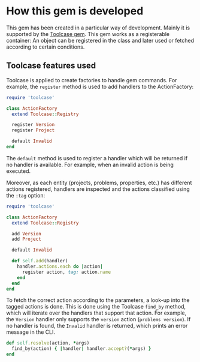 # How this gem is developed

This gem has been created in a particular way of development.
Mainly it is supported by the [Toolcase gem](https://github.com/enchf/toolcase).
This gem works as a registerable container:
An object can be registered in the class and later used or fetched according to certain conditions.

## Toolcase features used

Toolcase is applied to create factories to handle gem commands.
For example, the `register` method is used to add handlers to the ActionFactory:

```ruby
require 'toolcase'

class ActionFactory
  extend Toolcase::Registry

  register Version
  register Project

  default Invalid
end
```

The `default` method is used to register a handler which will be returned if no handler is available.
For example, when an invalid action is being executed.

Moreover, as each entity (projects, problems, properties, etc.) has different actions registered,
handlers are inspected and the actions classified using the `:tag` option:

```ruby
require 'toolcase'

class ActionFactory
  extend Toolcase::Registry

  add Version
  add Project

  default Invalid

  def self.add(handler)
    handler.actions.each do |action|
      register action, tag: action.name
    end
  end
end
```

To fetch the correct action according to the parameters, a look-up into the tagged actions is done.
This is done using the Toolcase `find_by` method, which will iterate over the handlers that support that action.
For example, the `Version` handler only supports the `version` action (`problems version`).
If no handler is found, the `Invalid` handler is returned, which prints an error message in the CLI.

```ruby
def self.resolve(action, *args)
  find_by(action) { |handler| handler.accept?(*args) }
end
```
